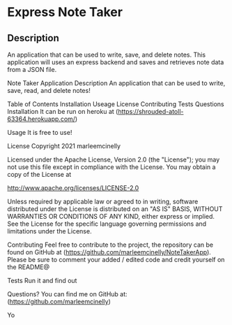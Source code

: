 # Express Note Taker

## Description

An application that can be used to write, save, and delete notes. This application will uses an express backend and saves and retrieves note data from a JSON file.



Note Taker Application
Description
An application that can be used to write, save, read, and delete notes!

Table of Contents
Installation
Useage
License
Contributing
Tests
Questions
Installation
It can be run on heroku at (https://shrouded-atoll-63364.herokuapp.com/)

Usage
It is free to use!

License
Copyright 2021 marleemcinelly

Licensed under the Apache License, Version 2.0 (the "License"); you may not use this file except in compliance with the License. You may obtain a copy of the License at

http://www.apache.org/licenses/LICENSE-2.0

Unless required by applicable law or agreed to in writing, software distributed under the License is distributed on an "AS IS" BASIS, WITHOUT WARRANTIES OR CONDITIONS OF ANY KIND, either express or implied. See the License for the specific language governing permissions and limitations under the License.

Contributing
Feel free to contribute to the project, the repository can be found on GitHub at (https://github.com/marleemcinelly/NoteTakerApp). Please be sure to comment your added / edited code and credit yourself on the README@

Tests
Run it and find out

Questions?
You can find me on GitHub at: (https://github.com/marleemcinelly)

Yo

